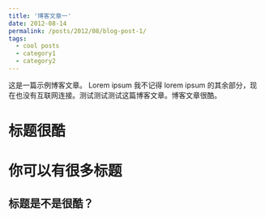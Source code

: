 ```yaml
---
title: '博客文章一'
date: 2012-08-14
permalink: /posts/2012/08/blog-post-1/
tags:
  - cool posts
  - category1
  - category2
---
```


这是一篇示例博客文章。 Lorem ipsum 我不记得 lorem ipsum 的其余部分，现在也没有互联网连接。测试测试测试这篇博客文章。博客文章很酷。

标题很酷
======

你可以有很多标题
======

标题是不是很酷？
------
